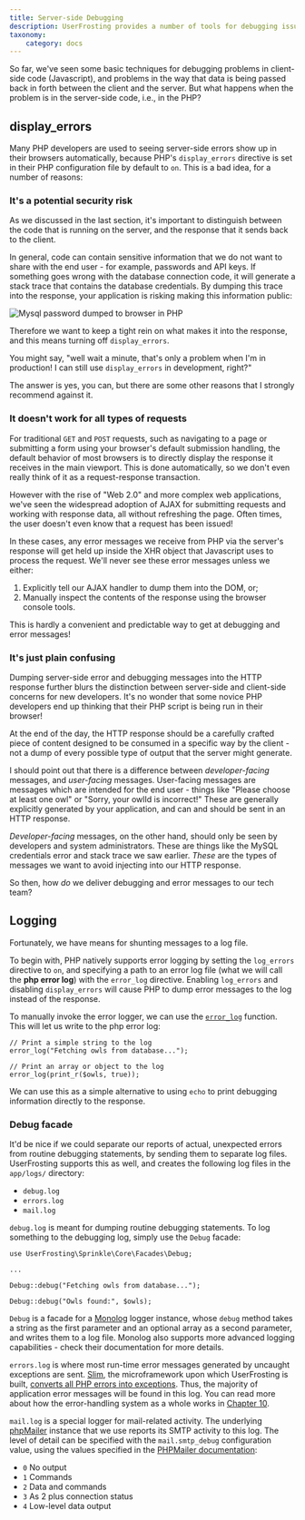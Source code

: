 ```yaml
---
title: Server-side Debugging
description: UserFrosting provides a number of tools for debugging issues that can be traced back to server-side code.
taxonomy:
    category: docs
---
```


So far, we've seen some basic techniques for debugging problems in client-side code (Javascript), and problems in the way that data is being passed back in forth between the client and the server.  But what happens when the problem is in the server-side code, i.e., in the PHP?

## display_errors

Many PHP developers are used to seeing server-side errors show up in their browsers automatically, because PHP's `display_errors` directive is set in their PHP configuration file by default to `on`.  This is a bad idea, for a number of reasons:

### It's a potential security risk

As we discussed in the last section, it's important to distinguish between the code that is running on the server, and the response that it sends back to the client.

In general, code can contain sensitive information that we do not want to share with the end user - for example, passwords and API keys.  If something goes wrong with the database connection code, it will generate a stack trace that contains the database credentials.  By dumping this trace into the response, your application is risking making this information public:

![Mysql password dumped to browser in PHP](/images/display-errors-on.png)

Therefore we want to keep a tight rein on what makes it into the response, and this means turning off `display_errors`.

You might say, "well wait a minute, that's only a problem when I'm in production!  I can still use `display_errors` in development, right?"

The answer is yes, you can, but there are some other reasons that I strongly recommend against it.

### It doesn't work for all types of requests

For traditional `GET` and `POST` requests, such as navigating to a page or submitting a form using your browser's default submission handling, the default behavior of most browsers is to directly display the response it receives in the main viewport.  This is done automatically, so we don't even really think of it as a request-response transaction.

However with the rise of "Web 2.0" and more complex web applications, we've seen the widespread adoption of AJAX for submitting requests and working with response data, all without refreshing the page.  Often times, the user doesn't even know that a request has been issued!

In these cases, any error messages we receive from PHP via the server's response will get held up inside the XHR object that Javascript uses to process the request.  We'll never see these error messages unless we either:

1. Explicitly tell our AJAX handler to dump them into the DOM, or;
2. Manually inspect the contents of the response using the browser console tools.

This is hardly a convenient and predictable way to get at debugging and error messages!

### It's just plain confusing

Dumping server-side error and debugging messages into the HTTP response further blurs the distinction between server-side and client-side concerns for new developers.  It's no wonder that some novice PHP developers end up thinking that their PHP script is being run in their browser!

At the end of the day, the HTTP response should be a carefully crafted piece of content designed to be consumed in a specific way by the client - not a dump of every possible type of output that the server might generate.

I should point out that there is a difference between *developer-facing* messages, and *user-facing* messages.  User-facing messages are messages which are intended for the end user - things like "Please choose at least one owl" or "Sorry, your owlId is incorrect!"  These are generally explicitly generated by your application, and can and should be sent in an HTTP response.

*Developer-facing* messages, on the other hand, should only be seen by developers and system administrators.  These are things like the MySQL credentials error and stack trace we saw earlier.  *These* are the types of messages we want to avoid injecting into our HTTP response.

So then, how *do* we deliver debugging and error messages to our tech team?

## Logging

Fortunately, we have means for shunting messages to a log file.

To begin with, PHP natively supports error logging by setting the `log_errors` directive to `on`, and specifying a path to an error log file (what we will call the **php error log**) with the `error_log` directive.  Enabling `log_errors` and disabling `display_errors` will cause PHP to dump error messages to the log instead of the response.

To manually invoke the error logger, we can use the [`error_log`](http://php.net/manual/en/function.error-log.php) function.  This will let us write to the php error log:

```
// Print a simple string to the log
error_log("Fetching owls from database...");

// Print an array or object to the log
error_log(print_r($owls, true));
```

We can use this as a simple alternative to using `echo` to print debugging information directly to the response.

### Debug facade

It'd be nice if we could separate our reports of actual, unexpected errors from routine debugging statements, by sending them to separate log files.  UserFrosting supports this as well, and creates the following log files in the `app/logs/` directory:

- `debug.log`
- `errors.log`
- `mail.log`

`debug.log` is meant for dumping routine debugging statements.  To log something to the debugging log, simply use the `Debug` facade:

```
use UserFrosting\Sprinkle\Core\Facades\Debug;

...

Debug::debug("Fetching owls from database...");

Debug::debug("Owls found:", $owls);
```

`Debug` is a facade for a [Monolog](https://github.com/Seldaek/monolog) logger instance, whose `debug` method takes a string as the first parameter and an optional array as a second parameter, and writes them to a log file.  Monolog also supports more advanced logging capabilities - check their documentation for more details.

`errors.log` is where most run-time error messages generated by uncaught exceptions are sent.  [Slim](http://www.slimframework.com/), the microframework upon which UserFrosting is built, [converts all PHP errors into exceptions](http://docs.slimframework.com/errors/overview/).  Thus, the majority of application error messages will be found in this log.  You can read more about how the error-handling system as a whole works in [Chapter 10](/error-handling).

`mail.log` is a special logger for mail-related activity.  The underlying [phpMailer](https://github.com/PHPMailer/PHPMailer) instance that we use reports its SMTP activity to this log.  The level of detail can be specified with the `mail.smtp_debug` configuration value, using the values specified in the [PHPMailer documentation](https://github.com/PHPMailer/PHPMailer/blob/239d0ef38c1eea3e9f40bb949a9683aee9ca5c28/class.phpmailer.php#L318-L325):

- `0` No output
- `1` Commands
- `2` Data and commands
- `3` As 2 plus connection status
- `4` Low-level data output
